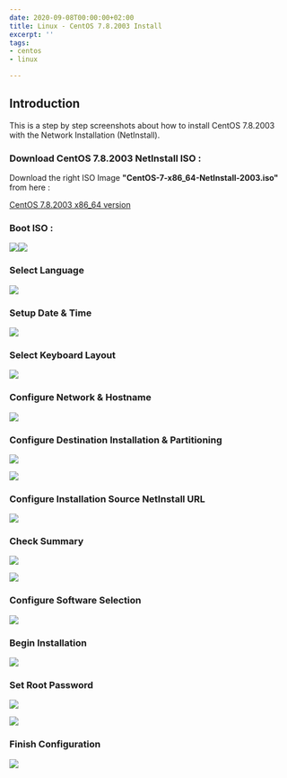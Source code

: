 ```yaml
---
date: 2020-09-08T00:00:00+02:00
title: Linux - CentOS 7.8.2003 Install
excerpt: ''
tags:
- centos
- linux

---
```

## Introduction

This is a step by step screenshots about how to install CentOS 7.8.2003 with the Network Installation (NetInstall).

### Download CentOS 7.8.2003 NetInstall ISO :

Download the right ISO Image **"CentOS-7-x86_64-NetInstall-2003.iso"** from here :

[CentOS 7.8.2003 x86_64 version](http://isoredirect.centos.org/centos/7/isos/x86_64/ "CentOS 7.8.2003 x86_64 version")

### Boot ISO :

![](/images/boot_iso_7-8-2003.gif)![](/images/1_welcome_languages.png)

### Select Language

![](/images/2_summary.png)

### Setup Date & Time

![](/images/3_date_time.png)

### Select Keyboard Layout

![](/images/4_keyboard.png)

### Configure Network & Hostname

![](/images/5_network_hostname.png)

### Configure Destination Installation & Partitioning

![](/images/6_partitionning1.png)

![](/images/6_partitionning2.png)

### Configure Installation Source NetInstall URL

![](/images/7_installation_source.png)

### Check Summary

![](/images/8_summary1.png)

![](/images/8_summary2.png)

### Configure Software Selection

![](/images/9_software_selection.png)

### Begin Installation

![](/images/10_begin_installation.png)

### Set Root Password

![](/images/11_set_root_password.png)

![](/images/11_set_root_password2.png)

### Finish Configuration

![](/images/12_finish_configuration.png)